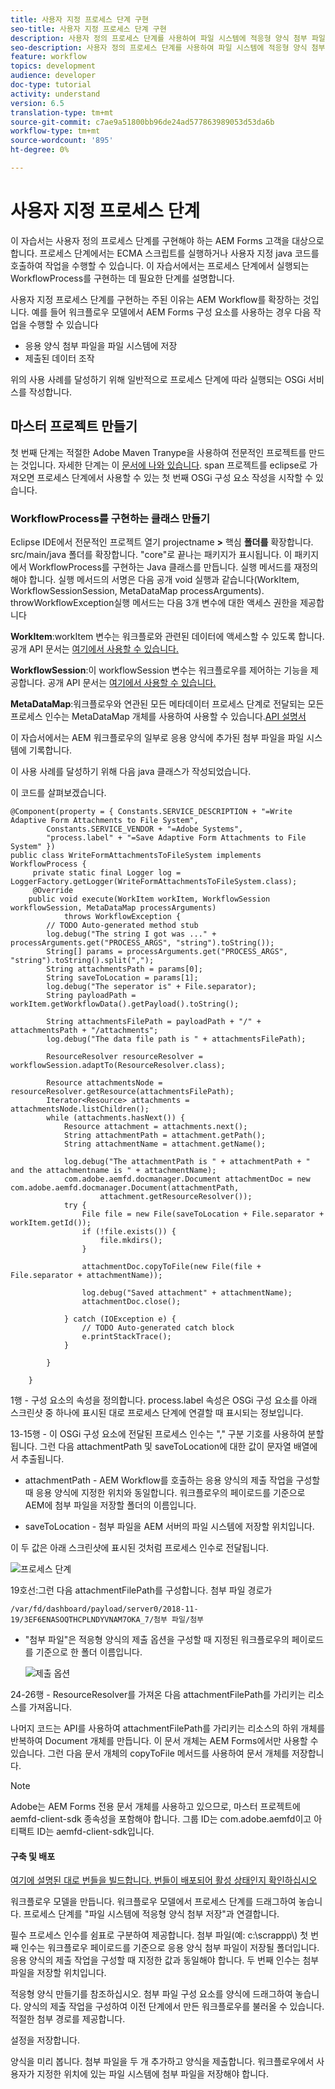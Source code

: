 ```yaml
---
title: 사용자 지정 프로세스 단계 구현
seo-title: 사용자 지정 프로세스 단계 구현
description: 사용자 정의 프로세스 단계를 사용하여 파일 시스템에 적응형 양식 첨부 파일 작성
seo-description: 사용자 정의 프로세스 단계를 사용하여 파일 시스템에 적응형 양식 첨부 파일 작성
feature: workflow
topics: development
audience: developer
doc-type: tutorial
activity: understand
version: 6.5
translation-type: tm+mt
source-git-commit: c7ae9a51800bb96de24ad577863989053d53da6b
workflow-type: tm+mt
source-wordcount: '895'
ht-degree: 0%

---
```



# 사용자 지정 프로세스 단계

이 자습서는 사용자 정의 프로세스 단계를 구현해야 하는 AEM Forms 고객을 대상으로 합니다. 프로세스 단계에서는 ECMA 스크립트를 실행하거나 사용자 지정 java 코드를 호출하여 작업을 수행할 수 있습니다. 이 자습서에서는 프로세스 단계에서 실행되는 WorkflowProcess를 구현하는 데 필요한 단계를 설명합니다.

사용자 지정 프로세스 단계를 구현하는 주된 이유는 AEM Workflow를 확장하는 것입니다. 예를 들어 워크플로우 모델에서 AEM Forms 구성 요소를 사용하는 경우 다음 작업을 수행할 수 있습니다

* 응용 양식 첨부 파일을 파일 시스템에 저장
* 제출된 데이터 조작

위의 사용 사례를 달성하기 위해 일반적으로 프로세스 단계에 따라 실행되는 OSGi 서비스를 작성합니다.

## 마스터 프로젝트 만들기

첫 번째 단계는 적절한 Adobe Maven Tranype을 사용하여 전문적인 프로젝트를 만드는 것입니다. 자세한 단계는 이 [문서에 나와 있습니다](https://helpx.adobe.com/experience-manager/using/maven_arch13.html). span 프로젝트를 eclipse로 가져오면 프로세스 단계에서 사용할 수 있는 첫 번째 OSGi 구성 요소 작성을 시작할 수 있습니다.


### WorkflowProcess를 구현하는 클래스 만들기

Eclipse IDE에서 전문적인 프로젝트 열기 projectname **>** 핵심 **폴더를** 확장합니다. src/main/java 폴더를 확장합니다. &quot;core&quot;로 끝나는 패키지가 표시됩니다. 이 패키지에서 WorkflowProcess를 구현하는 Java 클래스를 만듭니다. 실행 메서드를 재정의해야 합니다. 실행 메서드의 서명은 다음 공개 void 실행과 같습니다(WorkItem, WorkflowSessionSession, MetaDataMap processArguments). throwWorkflowException실행 메서드는 다음 3개 변수에 대한 액세스 권한을 제공합니다

**WorkItem**:workItem 변수는 워크플로와 관련된 데이터에 액세스할 수 있도록 합니다. 공개 API 문서는 [여기에서 사용할 수 있습니다.](https://helpx.adobe.com/experience-manager/6-3/sites/developing/using/reference-materials/diff-previous/changes/com.adobe.granite.workflow.WorkflowSession.html)

**WorkflowSession**:이 workflowSession 변수는 워크플로우를 제어하는 기능을 제공합니다. 공개 API 문서는 [여기에서 사용할 수 있습니다.](https://helpx.adobe.com/experience-manager/6-3/sites/developing/using/reference-materials/diff-previous/changes/com.adobe.granite.workflow.WorkflowSession.html)

**MetaDataMap**:워크플로우와 연관된 모든 메타데이터 프로세스 단계로 전달되는 모든 프로세스 인수는 MetaDataMap 개체를 사용하여 사용할 수 있습니다.[API 설명서](https://helpx.adobe.com/experience-manager/6-5/sites/developing/using/reference-materials/javadoc/com/adobe/granite/workflow/metadata/MetaDataMap.html)

이 자습서에서는 AEM 워크플로우의 일부로 응용 양식에 추가된 첨부 파일을 파일 시스템에 기록합니다.

이 사용 사례를 달성하기 위해 다음 java 클래스가 작성되었습니다.

이 코드를 살펴보겠습니다.

```
@Component(property = { Constants.SERVICE_DESCRIPTION + "=Write Adaptive Form Attachments to File System",
        Constants.SERVICE_VENDOR + "=Adobe Systems",
        "process.label" + "=Save Adaptive Form Attachments to File System" })
public class WriteFormAttachmentsToFileSystem implements WorkflowProcess {
     private static final Logger log = LoggerFactory.getLogger(WriteFormAttachmentsToFileSystem.class);
     @Override
    public void execute(WorkItem workItem, WorkflowSession workflowSession, MetaDataMap processArguments)
            throws WorkflowException {
        // TODO Auto-generated method stub
        log.debug("The string I got was ..." + processArguments.get("PROCESS_ARGS", "string").toString());
        String[] params = processArguments.get("PROCESS_ARGS", "string").toString().split(",");
        String attachmentsPath = params[0];
        String saveToLocation = params[1];
        log.debug("The seperator is" + File.separator);
        String payloadPath = workItem.getWorkflowData().getPayload().toString();
 
        String attachmentsFilePath = payloadPath + "/" + attachmentsPath + "/attachments";
        log.debug("The data file path is " + attachmentsFilePath);
 
        ResourceResolver resourceResolver = workflowSession.adaptTo(ResourceResolver.class);
 
        Resource attachmentsNode = resourceResolver.getResource(attachmentsFilePath);
        Iterator<Resource> attachments = attachmentsNode.listChildren();
        while (attachments.hasNext()) {
            Resource attachment = attachments.next();
            String attachmentPath = attachment.getPath();
            String attachmentName = attachment.getName();
 
            log.debug("The attachmentPath is " + attachmentPath + " and the attachmentname is " + attachmentName);
            com.adobe.aemfd.docmanager.Document attachmentDoc = new com.adobe.aemfd.docmanager.Document(attachmentPath,
                    attachment.getResourceResolver());
            try {
                File file = new File(saveToLocation + File.separator + workItem.getId());
                if (!file.exists()) {
                    file.mkdirs();
                }
 
                attachmentDoc.copyToFile(new File(file + File.separator + attachmentName));
 
                log.debug("Saved attachment" + attachmentName);
                attachmentDoc.close();
 
            } catch (IOException e) {
                // TODO Auto-generated catch block
                e.printStackTrace();
            }
 
        }
 
    }
```

1행 - 구성 요소의 속성을 정의합니다. process.label 속성은 OSGi 구성 요소를 아래 스크린샷 중 하나에 표시된 대로 프로세스 단계에 연결할 때 표시되는 정보입니다.

13-15행 - 이 OSGi 구성 요소에 전달된 프로세스 인수는 &quot;,&quot; 구분 기호를 사용하여 분할됩니다. 그런 다음 attachmentPath 및 saveToLocation에 대한 값이 문자열 배열에서 추출됩니다.

* attachmentPath - AEM Workflow를 호출하는 응용 양식의 제출 작업을 구성할 때 응용 양식에 지정한 위치와 동일합니다. 워크플로우의 페이로드를 기준으로 AEM에 첨부 파일을 저장할 폴더의 이름입니다.

* saveToLocation - 첨부 파일을 AEM 서버의 파일 시스템에 저장할 위치입니다.

이 두 값은 아래 스크린샷에 표시된 것처럼 프로세스 인수로 전달됩니다.

![프로세스 단계](assets/implement-process-step.gif)


19호선:그런 다음 attachmentFilePath를 구성합니다. 첨부 파일 경로가

    /var/fd/dashboard/payload/server0/2018-11-19/3EF6ENASOQTHCPLNDYVNAM7OKA_7/첨부 파일/첨부

* &quot;첨부 파일&quot;은 적응형 양식의 제출 옵션을 구성할 때 지정된 워크플로우의 페이로드를 기준으로 한 폴더 이름입니다.

   ![제출 옵션](assets/af-submit-options.gif)

24-26행 - ResourceResolver를 가져온 다음 attachmentFilePath를 가리키는 리소스를 가져옵니다.

나머지 코드는 API를 사용하여 attachmentFilePath를 가리키는 리소스의 하위 개체를 반복하여 Document 개체를 만듭니다. 이 문서 개체는 AEM Forms에서만 사용할 수 있습니다. 그런 다음 문서 개체의 copyToFile 메서드를 사용하여 문서 개체를 저장합니다.

>[!NOTE]
Adobe는 AEM Forms 전용 문서 개체를 사용하고 있으므로, 마스터 프로젝트에 aemfd-client-sdk 종속성을 포함해야 합니다. 그룹 ID는 com.adobe.aemfd이고 아티팩트 ID는 aemfd-client-sdk입니다.

#### 구축 및 배포

[여기에 설명된 대로 번들](https://helpx.adobe.com/experience-manager/using/maven_arch13.html#BuildtheOSGibundleusingMaven)[을 빌드합니다. 번들이 배포되어 활성 상태인지 확인하십시오](http://localhost:450/system/console/bundles)

워크플로우 모델을 만듭니다. 워크플로우 모델에서 프로세스 단계를 드래그하여 놓습니다. 프로세스 단계를 &quot;파일 시스템에 적응형 양식 첨부 저장&quot;과 연결합니다.

필수 프로세스 인수를 쉼표로 구분하여 제공합니다. 첨부 파일(예: c:\\scrappp\\) 첫 번째 인수는 워크플로우 페이로드를 기준으로 응용 양식 첨부 파일이 저장될 폴더입니다. 응용 양식의 제출 작업을 구성할 때 지정한 값과 동일해야 합니다. 두 번째 인수는 첨부 파일을 저장할 위치입니다.

적응형 양식 만들기를 참조하십시오. 첨부 파일 구성 요소를 양식에 드래그하여 놓습니다. 양식의 제출 작업을 구성하여 이전 단계에서 만든 워크플로우를 불러올 수 있습니다. 적절한 첨부 경로를 제공합니다.

설정을 저장합니다.

양식을 미리 봅니다. 첨부 파일을 두 개 추가하고 양식을 제출합니다. 워크플로우에서 사용자가 지정한 위치에 있는 파일 시스템에 첨부 파일을 저장해야 합니다.

